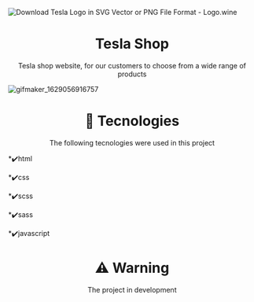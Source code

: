 ![Download Tesla Logo in SVG Vector or PNG File Format - Logo.wine](https://download.logo.wine/logo/Tesla%2C_Inc./Tesla%2C_Inc.-Logo.wine.png)
<h1 align="center">Tesla Shop</h1>
<p align="center">Tesla shop website, for our customers to choose from a wide range of products</p>

![gifmaker_1629056916757](https://user-images.githubusercontent.com/82244432/129491424-e7ec16f3-5181-4689-b808-71add9fd9e8c.gif)

<h1 align="center">🚀 Tecnologies</h1>
<p align="center">The following tecnologies were used in this project</p>
<p>*✔️html</p>
<p>*✔️css</p>
<p>*✔️scss</p>
<p>*✔️sass</p>
<p>*✔️javascript</p>

<h1 align="center">⚠️ Warning</h1>
<p align="center">The project in development</p>




